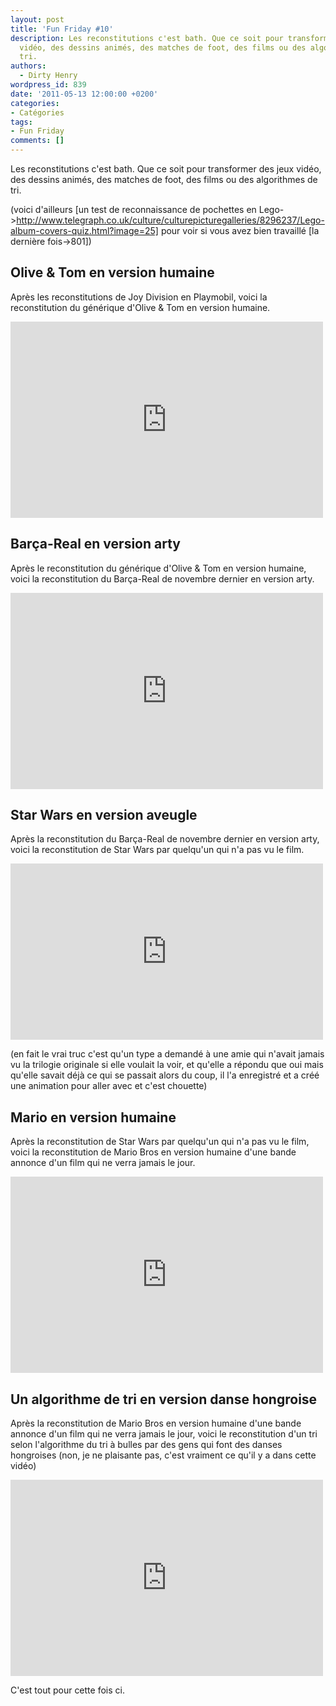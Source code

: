 ```yaml
---
layout: post
title: 'Fun Friday #10'
description: Les reconstitutions c'est bath. Que ce soit pour transformer des jeux
  vidéo, des dessins animés, des matches de foot, des films ou des algorithmes de
  tri.
authors:
  - Dirty Henry
wordpress_id: 839
date: '2011-05-13 12:00:00 +0200'
categories:
- Catégories
tags:
- Fun Friday
comments: []
---
```

Les reconstitutions c'est bath. Que ce soit pour transformer des jeux vidéo, des dessins animés, des matches de foot, des films ou des algorithmes de tri.

(voici d'ailleurs [un test de reconnaissance de pochettes en Lego->http://www.telegraph.co.uk/culture/culturepicturegalleries/8296237/Lego-album-covers-quiz.html?image=25] pour voir si vous avez bien travaillé [la dernière fois->801])

<h2>Olive & Tom en version humaine</h2>

Après les reconstitutions de Joy Division en Playmobil, voici la reconstitution du générique d'Olive & Tom en version humaine.

<iframe width="500" height="314" src="http://www.youtube.com/embed/BU0f4YKNSYs?rel=0" frameborder="0" allowfullscreen></iframe>

<h2>Barça-Real en version arty</h2>

Après le reconstitution du générique d'Olive & Tom en version humaine, voici la reconstitution du Barça-Real de novembre dernier en version arty.

<iframe width="500" height="314" src="http://www.youtube.com/embed/uGUtpF2n5aM?rel=0" frameborder="0" allowfullscreen></iframe>


<h2>Star Wars en version aveugle</h2>

Après la reconstitution du Barça-Real de novembre dernier en version arty, voici la reconstitution de Star Wars par quelqu'un qui n'a pas vu le film.

<iframe src="http://player.vimeo.com/video/2809991?title=0&byline=0&portrait=0&color=ff0179" width="500" height="282" frameborder="0"></iframe>

(en fait le vrai truc c'est qu'un type a demandé à une amie qui n'avait jamais vu la trilogie originale si elle voulait la voir, et qu'elle a répondu que oui mais qu'elle savait déjà ce qui se passait alors du coup, il l'a enregistré et a créé une animation pour aller avec et c'est chouette)

<h2>Mario en version humaine</h2>

Après la reconstitution de Star Wars par quelqu'un qui n'a pas vu le film, voici la reconstitution de Mario Bros en version humaine d'une bande annonce d'un film qui ne verra jamais le jour.

<iframe width="500" height="314" src="http://www.youtube.com/embed/4TdczoetXk4?rel=0" frameborder="0" allowfullscreen></iframe>

<h2>Un algorithme de tri en version danse hongroise</h2>

Après la reconstitution de Mario Bros en version humaine d'une bande annonce d'un film qui ne verra jamais le jour, voici le reconstitution d'un tri selon l'algorithme du tri à bulles par des gens qui font des danses hongroises (non, je ne plaisante pas, c'est vraiment ce qu'il y a dans cette vidéo)

<iframe width="500" height="314" src="http://www.youtube.com/embed/lyZQPjUT5B4?rel=0" frameborder="0" allowfullscreen></iframe>

C'est tout pour cette fois ci.
